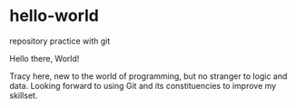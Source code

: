 # hello-world
repository practice with git 

Hello there, World!  

Tracy here, new to the world of programming, but no stranger to logic and data. 
Looking forward to using Git and its constituencies to improve my skillset.
